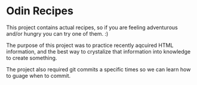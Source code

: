 # Odin Recipes

This project contains actual recipes, so if you are feeling adventurous and/or hungry you can try one of them. :)

The purpose of this project was to practice recently aqcuired HTML information, and the best way to crystalize that information into knowledge to create something. 

The project also required git commits a specific times so we can learn how to guage when to commit.
